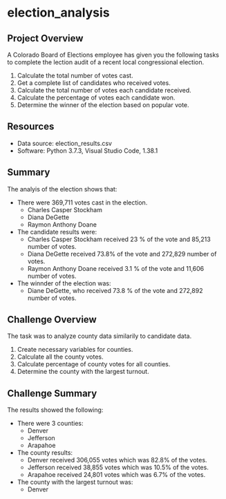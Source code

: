# election_analysis

## Project Overview 
A Colorado Board of Elections employee has given you the following tasks to complete the lection audit of a recent local congressional election.

1. Calculate the total number of votes cast.
2. Get a complete list of candidates who received votes. 
3. Calculate the total number of votes each candidate received. 
4. Calculate the percentage of votes each candidate won.
5. Determine the winner of the election based on popular vote.

## Resources 
- Data source: election_results.csv
- Software: Python 3.7.3, Visual Studio Code, 1.38.1

## Summary 
The analyis of the election shows that: 
- There were 369,711 votes cast in the election.
  - Charles Casper Stockham
  - Diana DeGette 
  - Raymon Anthony Doane 
- The candidate results were:
  - Charles Casper Stockham received 23 % of the vote and 85,213 number of votes.
  - Diana DeGette received 73.8% of the vote and 272,829 number of votes.
  - Raymon Anthony Doane  received 3.1 % of the vote and 11,606 number of votes. 
- The winnder of the election was:
  - Diane DeGette, who received 73.8 % of the vote and 272,892 number of votes. 


## Challenge Overview 
The task was to analyze county data similarily to candidate data. 
1. Create necessary variables for counties. 
2. Calculate all the county votes.
3. Calculate percentage of county votes for all counties. 
4. Determine the county with the largest turnout. 

## Challenge Summary
The results showed the following: 
  - There were 3 counties:
    - Denver
    - Jefferson
    - Arapahoe
  - The county results:
    - Denver received 306,055 votes which was 82.8% of the votes.
    - Jefferson received 38,855 votes which was 10.5% of the votes. 
    - Arapahoe received 24,801 votes which was 6.7% of the votes. 
  - The county with the largest turnout was:
    - Denver 
  
